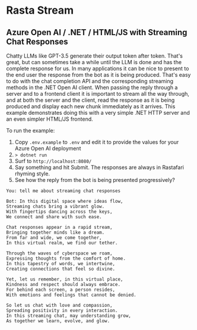 # Rasta Stream

## Azure Open AI / .NET / HTML/JS with Streaming Chat Responses

Chatty LLMs like GPT-3.5 generate their output token after token.
That's great, but can sometimes take a while until the LLM is done
and has the complete response for us. In many applications it can
be nice to present to the end user the response from the bot as it
is being produced. That's easy to do with the chat completion API
and the corresponding streaming methods in the .NET Open AI client.
When passing the reply through a server and to a frontend client it
is important to stream all the way through, and at both the server
and the client, read the response as it is being produced and
display each new chunk immediately as it arrives. This example
demonstrates doing this with a very simple .NET HTTP server and an
even simpler HTML/JS frontend.

To run the example:
1. Copy `.env.example` to `.env` and edit it to provide the values for your Azure Open AI deployment
2. `> dotnet run`
3. Surf to `http://localhost:8080/`
4. Say something and hit Submit. The responses are always in Rastafari rhyming style.
5. See how the reply from the bot is being presented progressively?

```
You: tell me about streaming chat responses

Bot: In this digital space where ideas flow,
Streaming chats bring a vibrant glow.
With fingertips dancing across the keys,
We connect and share with such ease.

Chat responses appear in a rapid stream,
Bringing together minds like a dream.
From far and wide, we come together,
In this virtual realm, we find our tether.

Through the waves of cyberspace we roam,
Expressing thoughts from the comfort of home.
In this tapestry of words, we intertwine,
Creating connections that feel so divine.

Yet, let us remember, in this virtual place,
Kindness and respect should always embrace.
For behind each screen, a person resides,
With emotions and feelings that cannot be denied.

So let us chat with love and compassion,
Spreading positivity in every interaction.
In this streaming chat, may understanding grow,
As together we learn, evolve, and glow.
```